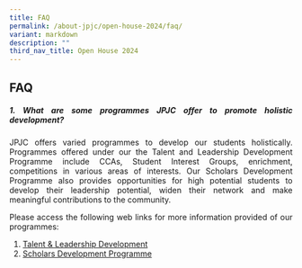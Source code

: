 ```yaml
---
title: FAQ
permalink: /about-jpjc/open-house-2024/faq/
variant: markdown
description: ""
third_nav_title: Open House 2024
---
```

<div align="justify">

<h2>FAQ</h2>

	
<p></p><h5><b>1. What are some programmes JPJC offer to promote holistic development?	</b></h5><p></p>

<p>JPJC offers varied programmes to develop our students holistically. Programmes offered under our the Talent and Leadership Development Programme include CCAs, Student Interest Groups, enrichment, competitions in various areas of interests. Our Scholars Development Programme also provides opportunities for high potential students to develop their leadership potential, widen their network and make meaningful contributions to the community.</p>
	
<p>Please access the following web links for more information provided of our programmes:	</p>
<ol>
<a href="https://www.jpjc.moe.edu.sg/jpjc-experience/co-curriculum/talent-and-leadership/"><li>Talent &amp; Leadership Development</li></a>  
<a href="https://www.jpjc.moe.edu.sg/jpjc-experience/co-curriculum/talent-and-leadership-development-programme/scholars-development/"><li>Scholars Development Programme</li>  </a>
</ol>	
	
	
	
</div>